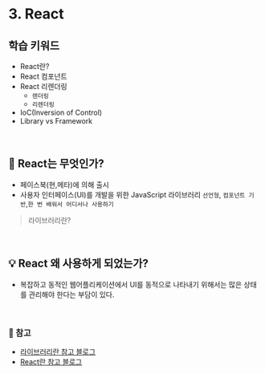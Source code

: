 # 3. React

## 학습 키워드

- React란?
- React 컴포넌트
- React 리렌더링
   - `렌더링` 
   - `리렌더링`
- IoC(Inversion of Control)
- Library vs Framework

<br/>

## 📌 React는 무엇인가?

- 페이스북(현,메타)에 의해 출시 
- 사용자 인터페이스(UI)를 개발을 위한 JavaScript 라이브러리 `선언형`, `컴포넌트 기반`,`한 번 배워서 어디서나 사용하기`

> 라이브러리란? 

<br/>

## 💡 React 왜 사용하게 되었는가?

- 복잡하고 동적인 웹어플리케이션에서 UI를 동적으로 나타내기 위해서는 많은 상태를 관리해야 한다는 부담이 있다. 



<br/>

### 🔗 참고

- [라이브러리란 참고 블로그]("https://velog.io/@yoneeo/%EC%BD%94%EB%94%A9%EC%97%90%EC%84%9C-%EB%9D%BC%EC%9D%B4%EB%B8%8C%EB%9F%AC%EB%A6%AC%EB%9E%80")
- [React란 참고 블로그]("https://helloworld-88.tistory.com/350")


